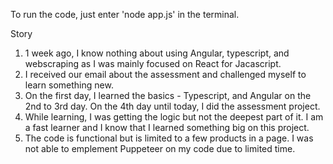 To run the code, just enter 'node app.js' in the terminal.

Story
1. 1 week ago, I know nothing about using Angular, typescript, and webscraping as I was mainly focused on React for Jacascript.
2. I received our email about the assessment and challenged myself to learn something new.
3. On the first day, I learned the basics - Typescript, and Angular on the 2nd to 3rd day. On the 4th day until today, I did the assessment project.
4. While learning, I was getting the logic but not the deepest part of it. I am a fast learner and I know that I learned something big on this project.
5. The code is functional but is limited to a few products in a page. I was not able to emplement Puppeteer on my code due to limited time.  
